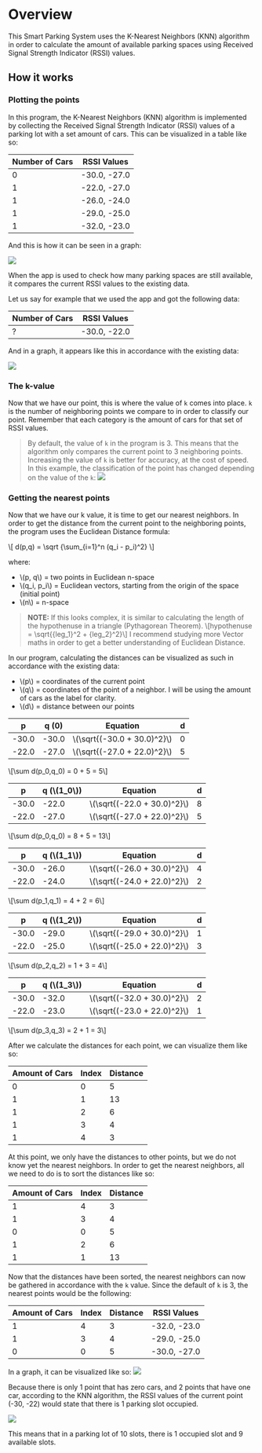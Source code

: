 # Overview
This Smart Parking System uses the K-Nearest Neighbors (KNN) algorithm in order to calculate the amount of available parking spaces
using Received Signal Strength Indicator (RSSI) values.

## How it works
### Plotting the points
In this program, the K-Nearest Neighbors (KNN) algorithm is implemented by collecting the Received Signal Strength Indicator (RSSI) values
of a parking lot with a set amount of cars. This can be visualized in a table like so:

| Number of Cars | RSSI Values  |
| -------------- | ------------ |
| 0              | -30.0, -27.0 |
| 1              | -22.0, -27.0 |
| 1              | -26.0, -24.0 |
| 1              | -29.0, -25.0 |
| 1              | -32.0, -23.0 |

And this is how it can be seen in a graph:

![](https://i.imgur.com/nZFeIgk.png)

When the app is used to check how many parking spaces are still available, it compares the current RSSI values to the existing data.

Let us say for example that we used the app and got the following data:

| Number of Cars | RSSI Values  |
| -------------- | ------------ |
| ?              | -30.0, -22.0 |

And in a graph, it appears like this in accordance with the existing data:

![](https://i.imgur.com/OpzUjGu.png)

### The k-value

Now that we have our point, this is where the value of `k` comes into place. `k` is the number of neighboring points we compare to in order to
classify our point. Remember that each category is the amount of cars for that set of RSSI values.

> By default, the value of `k` in the program is 3. This means that the algorithm only compares the current point to 3 neighboring points.
> Increasing the value of `k` is better for accuracy, at the cost of speed.
> In this example, the classification of the point has changed depending on the value of the `k`:
> ![](https://helloacm.com/wp-content/uploads/2016/03/2012-10-26-knn-concept.png)

### Getting the nearest points

Now that we have our k value, it is time to get our nearest neighbors.
In order to get the distance from the current point to the neighboring points, the program uses the Euclidean Distance formula:

\\[ d(p,q) = \sqrt {\sum_{i=1}^n (q_i - p_i)^2}  \\]

where:
- \\(p, q\\) = two points in Euclidean n-space
- \\(q_i, p_i\\) = Euclidean vectors, starting from the origin of the space (initial point)
- \\(n\\) = n-space

> **NOTE:** If this looks complex, it is similar to calculating the length of the hypothenuse in a triangle (Pythagorean Theorem).
> \\[hypothenuse = \sqrt{{leg_1}^2 + {leg_2}^2}\\]
> I recommend studying more Vector maths in order to get a better understanding of Euclidean Distance.

In our program, calculating the distances can be visualized as such in accordance with the existing data:
- \\(p\\) = coordinates of the current point
- \\(q\\) = coordinates of the point of a neighbor. I will be using the amount of cars as the label for clarity.
- \\(d\\) = distance between our points

| p     | q (0) | Equation                      | d   |
| ----- | ----- | ----------------------------- | --- |
| -30.0 | -30.0 | \\(\sqrt{(-30.0 + 30.0)^2}\\) | 0   |
| -22.0 | -27.0 | \\(\sqrt{(-27.0 + 22.0)^2}\\) | 5   |

\\[\sum d(p_0,q_0) = 0 + 5 = 5\\]

| p     | q (\\(1_0\\)) | Equation                      | d   |
| ----- | ------------- | ----------------------------- | --- |
| -30.0 | -22.0         | \\(\sqrt{(-22.0 + 30.0)^2}\\) | 8   |
| -22.0 | -27.0         | \\(\sqrt{(-27.0 + 22.0)^2}\\) | 5   |

\\[\sum d(p_0,q_0) = 8 + 5 = 13\\]

| p     | q (\\(1_1\\)) | Equation                      | d   |
| ----- | ------------- | ----------------------------- | --- |
| -30.0 | -26.0         | \\(\sqrt{(-26.0 + 30.0)^2}\\) | 4   |
| -22.0 | -24.0         | \\(\sqrt{(-24.0 + 22.0)^2}\\) | 2   |

\\[\sum d(p_1,q_1) = 4 + 2 = 6\\]

| p     | q (\\(1_2\\)) | Equation                      | d   |
| ----- | ------------- | ----------------------------- | --- |
| -30.0 | -29.0         | \\(\sqrt{(-29.0 + 30.0)^2}\\) | 1   |
| -22.0 | -25.0         | \\(\sqrt{(-25.0 + 22.0)^2}\\) | 3   |

\\[\sum d(p_2,q_2) = 1 + 3 = 4\\]

| p     | q (\\(1_3\\)) | Equation                      | d   |
| ----- | ------------- | ----------------------------- | --- |
| -30.0 | -32.0         | \\(\sqrt{(-32.0 + 30.0)^2}\\) | 2   |
| -22.0 | -23.0         | \\(\sqrt{(-23.0 + 22.0)^2}\\) | 1   |

\\[\sum d(p_3,q_3) = 2 + 1 = 3\\]

After we calculate the distances for each point, we can visualize them like so:

| Amount of Cars | Index | Distance |
| -------------- | ----- | -------- |
| 0              | 0     | 5        |
| 1              | 1     | 13       |
| 1              | 2     | 6        |
| 1              | 3     | 4        |
| 1              | 4     | 3        |

At this point, we only have the distances to other points, but we do not know yet the nearest neighbors.
In order to get the nearest neighbors, all we need to do is to sort the distances like so:

| Amount of Cars | Index | Distance |
| -------------- | ----- | -------- |
| 1              | 4     | 3        |
| 1              | 3     | 4        |
| 0              | 0     | 5        |
| 1              | 2     | 6        |
| 1              | 1     | 13       |

Now that the distances have been sorted, the nearest neighbors can now be gathered in accordance with the `k` value.
Since the default of `k` is 3, the nearest points would be the following:

| Amount of Cars | Index | Distance | RSSI Values  |
| -------------- | ----- | -------- | ------------ |
| 1              | 4     | 3        | -32.0, -23.0 |
| 1              | 3     | 4        | -29.0, -25.0 |
| 0              | 0     | 5        | -30.0, -27.0 |

In a graph, it can be visualized like so:
![](https://i.imgur.com/b7MSijK.png)

Because there is only 1 point that has zero cars, and 2 points that have one car,
according to the KNN algorithm, the RSSI values of the current point (-30, -22) would state that
there is 1 parking slot occupied.

![](https://i.imgur.com/O8n6Szo.png)

This means that in a parking lot of 10 slots, there is 1 occupied slot and 9 available slots.